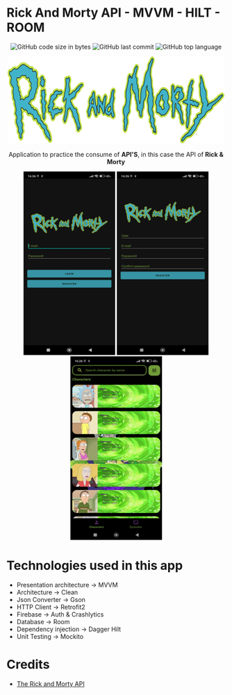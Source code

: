 # Rick And Morty API - MVVM - HILT - ROOM
<p align = "center">
<img alt="GitHub code size in bytes" src="https://img.shields.io/github/languages/code-size/DaZo20/Rick-and-Morty-API?color=success&label=Code%20size&style=for-the-badge">
<img alt="GitHub last commit" src="https://img.shields.io/github/last-commit/DaZo20/Rick-and-Morty-API?color=informational&style=for-the-badge">
<img alt="GitHub top language" src="https://img.shields.io/github/languages/top/DaZo20/Rick-and-Morty-API?color=violet&label=Kotlin&style=for-the-badge">
</p>
  <p align = "center"><img src="images/randm_logo.png" width="500" height="200" /></p>
  <p align = "center">Application to practice the consume of <b>API'S</b>, in this case the API of <b>Rick & Morty</b></p>
  
  <p align = "center">
    <img src="images/login_activity.jpg" width="211" height="423" />
    <img src="images/register_activity.jpg" width="211" height="423"  />
    <img src="images/characters_fragment.jpg" width="211" height="423"  />
  </p>

# Technologies used in this app
- Presentation architecture -> MVVM
- Architecture -> Clean
- Json Converter -> Gson
- HTTP Client -> Retrofit2
- Firebase -> Auth & Crashlytics
- Database -> Room
- Dependency injection -> Dagger Hilt
- Unit Testing -> Mockito


# Credits
- [The Rick and Morty API](https://developers.themoviedb.org/3/getting-started/introduction)
